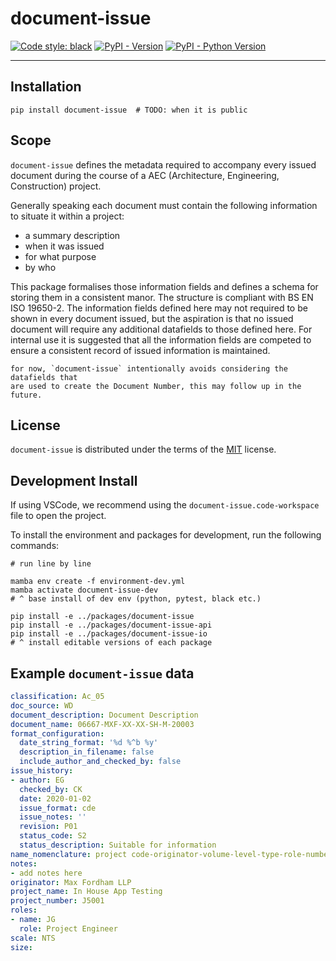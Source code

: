 # document-issue

[![Code style: black](https://img.shields.io/badge/code%20style-black-000000.svg)](https://github.com/psf/black)
[![PyPI - Version](https://img.shields.io/pypi/v/document-issue.svg)](https://pypi.org/project/document-issue)
[![PyPI - Python Version](https://img.shields.io/pypi/pyversions/document-issue.svg)](https://pypi.org/project/document-issue)

-----

## Installation

```console
pip install document-issue  # TODO: when it is public
```

## Scope

`document-issue` defines the metadata required to accompany every issued document during the course of
a AEC (Architecture, Engineering, Construction) project.

Generally speaking each document must contain the following information to situate it within a project:

- a summary description
- when it was issued
- for what purpose
- by who

This package formalises those information fields and
defines a schema for storing them in a consistent manor. The structure is compliant
with BS EN ISO 19650-2. The information fields defined here may not required to be
shown in every document issued, but the aspiration is that no issued document
will require any additional datafields to those defined here. For internal use it
is suggested that all the information fields are competed to ensure a consistent
record of issued information is maintained.

```{Note}
for now, `document-issue` intentionally avoids considering the datafields that
are used to create the Document Number, this may follow up in the future.
```

## License

`document-issue` is distributed under the terms of the [MIT](https://spdx.org/licenses/MIT.html) license.


## Development Install

If using VSCode, we recommend using the `document-issue.code-workspace` file to open the project.

To install the environment and packages for development, run the following commands:
```console
# run line by line

mamba env create -f environment-dev.yml
mamba activate document-issue-dev
# ^ base install of dev env (python, pytest, black etc.)

pip install -e ../packages/document-issue 
pip install -e ../packages/document-issue-api 
pip install -e ../packages/document-issue-io
# ^ install editable versions of each package
```

## Example `document-issue` data

```yaml
classification: Ac_05
doc_source: WD
document_description: Document Description
document_name: 06667-MXF-XX-XX-SH-M-20003
format_configuration:
  date_string_format: '%d %^b %y'
  description_in_filename: false
  include_author_and_checked_by: false
issue_history:
- author: EG
  checked_by: CK
  date: 2020-01-02
  issue_format: cde
  issue_notes: ''
  revision: P01
  status_code: S2
  status_description: Suitable for information
name_nomenclature: project code-originator-volume-level-type-role-number
notes:
- add notes here
originator: Max Fordham LLP
project_name: In House App Testing
project_number: J5001
roles:
- name: JG
  role: Project Engineer
scale: NTS
size: 
```
